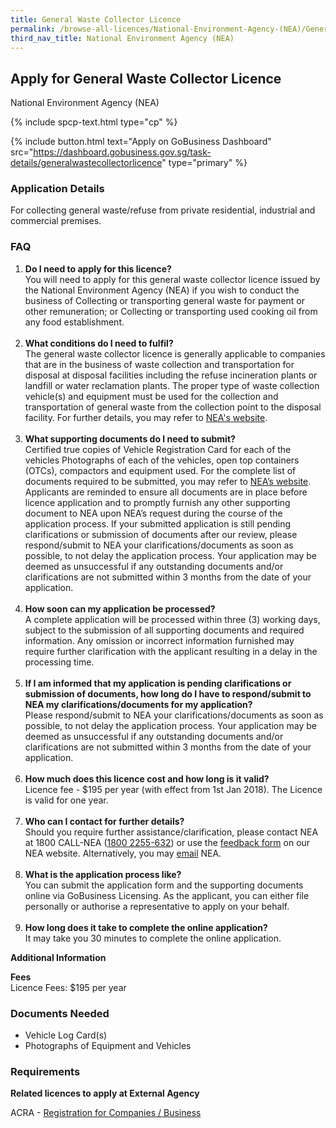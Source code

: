 ```yaml
---
title: General Waste Collector Licence
permalink: /browse-all-licences/National-Environment-Agency-(NEA)/General-Waste-Collector-Licence
third_nav_title: National Environment Agency (NEA)
---
```


## Apply for General Waste Collector Licence

National Environment Agency (NEA)

{% include spcp-text.html type="cp" %}

{% include button.html text="Apply on GoBusiness Dashboard" src="https://dashboard.gobusiness.gov.sg/task-details/generalwastecollectorlicence" type="primary" %}

<H3>Application Details</H3>

<p>For collecting general waste/refuse from private residential, industrial and commercial premises.</p>
<h3>FAQ</h3>
<ol>
<li><strong>Do I need to apply for this licence?</strong><br>You will need to apply for this general waste collector licence issued by the National Environment Agency (NEA) if you wish to conduct the business of Collecting or transporting general waste for payment or other remuneration; or Collecting or transporting used cooking oil from any food establishment.<br><br></li>
<li><strong>What conditions do I need to fulfil?</strong><br>The general waste collector licence is generally applicable to companies that are in the business of waste collection and transportation for disposal at disposal facilities including the refuse incineration plants or landfill or water reclamation plants. The proper type of waste collection vehicle(s) and equipment must be used for the collection and transportation of general waste from the collection point to the disposal facility. For further details, you may refer to <a href="https://www.nea.gov.sg/our-services/waste-management/waste-collection-systems" target="_blank" rel="noopener">NEA's website</a>. <br><br></li>
<li><strong>What supporting documents do I need to submit?</strong><br>Certified true copies of Vehicle Registration Card for each of the vehicles Photographs of each of the vehicles, open top containers (OTCs), compactors and equipment used. For the complete list of documents required to be submitted, you may refer to <a href="https://www.nea.gov.sg/our-services/waste-management/waste-collection-systems" target="_blank" rel="noopener">NEA&rsquo;s website</a>. Applicants are reminded to ensure all documents are in place before licence application and to promptly furnish any other supporting document to NEA upon NEA&rsquo;s request during the course of the application process. If your submitted application is still pending clarifications or submission of documents after our review, please respond/submit to NEA your clarifications/documents as soon as possible, to not delay the application process. Your application may be deemed as unsuccessful if any outstanding documents and/or clarifications are not submitted within 3 months from the date of your application.<br><br></li>
<li><strong>How soon can my application be processed?</strong><br>A complete application will be processed within three (3) working days, subject to the submission of all supporting documents and required information. Any omission or incorrect information furnished may require further clarification with the applicant resulting in a delay in the processing time.<br><br></li>
<li><strong>If I am informed that my application is pending clarifications or submission of documents, how long do I have to respond/submit to NEA my clarifications/documents for my application?</strong><br>Please respond/submit to NEA your clarifications/documents as soon as possible, to not delay the application process. Your application may be deemed as unsuccessful if any outstanding documents and/or clarifications are not submitted within 3 months from the date of your application.<br><br></li>
<li><strong>How much does this licence cost and how long is it valid?</strong><br>Licence fee - $195 per year (with effect from 1st Jan 2018). The Licence is valid for one year.<br><br></li>
<li><strong>Who can I contact for further details?</strong><br>Should you require further assistance/clarification, please contact NEA at 1800 CALL-NEA (<a href="tel:18002255632" target="_blank" rel="noopener">1800 2255-632</a>) or use the <a href="https://www.nea.gov.sg/corporate-functions/feedback" target="_blank" rel="noopener">feedback form</a> on our NEA website. Alternatively, you may <a href="mailto:NEA_WMlicence@nea.gov.sg" target="_blank" rel="noopener">email</a> NEA.<br><br></li>
<li><strong>What is the application process like?</strong><br>You can submit the application form and the supporting documents online via GoBusiness Licensing. As the applicant, you can either file personally or authorise a representative to apply on your behalf.<br><br></li>
<li><strong>How long does it take to complete the online application?</strong><br>It may take you 30 minutes to complete the online application.</li>
</ol>

<strong>Additional Information</strong>

<p><strong>Fees</strong><br>Licence Fees: $195 per year</p>

<H3>Documents Needed</H3>

<ul>
<li>Vehicle Log Card(s)</li>
<li>Photographs of Equipment and Vehicles</li>
</ul>

<H3>Requirements</H3>

<p><strong>Related licences to apply at External Agency</strong></p>
<p>ACRA - <a href="https://www.acra.gov.sg/Home/" target="_blank" rel="noopener">Registration for Companies / Business</a></p>

